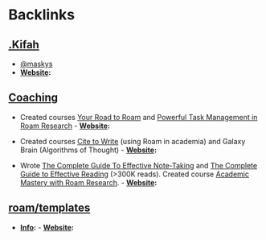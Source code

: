 
# Backlinks
## [.Kifah](<.Kifah.md>)
- [@maskys](https://twitter.com/maskys_)
- **[Website](<Website.md>):**

## [Coaching](<Coaching.md>)
- Created courses [Your Road to Roam](https://courses.rjnestor.com/p/your-road-to-roam) and [Powerful Task Management in Roam Research](https://courses.rjnestor.com/p/powerful-task-management-in-roam-research)
        - **[Website](<Website.md>):**

- Created courses [Cite to Write](https://t.co/Z95EFrEenY?amp=1) (using Roam in academia) and Galaxy Brain (Algorithms of Thought)
        - **[Website](<Website.md>):**

- Wrote [The Complete Guide To Effective Note-Taking](https://roambrain.com/the-complete-guide-to-effective-note-taking/) and [The Complete Guide to Effective Reading](https://maartenvandoorn.medium.com/the-complete-guide-to-effective-reading-fc1835937757) (>300K reads). Created course [Academic Mastery with Roam Research](https://www.academicmasterywithroam.com/). 
        - **[Website](<Website.md>):**

## [roam/templates](<roam/templates.md>)
- **[Info](<Info.md>):**
        - **[Website](<Website.md>):**

